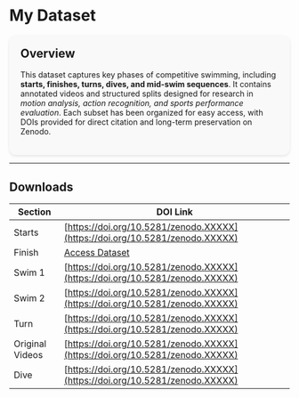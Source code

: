 # My Dataset

<div style="background:#f9f9f9; padding:20px; border-radius:12px; box-shadow:0 2px 5px rgba(0,0,0,0.1)">
  <h2 style="margin-top:0;">Overview</h2>
  <p>
    This dataset captures key phases of competitive swimming, including 
    <strong>starts, finishes, turns, dives, and mid-swim sequences</strong>. 
    It contains annotated videos and structured splits designed for research in 
    <em>motion analysis, action recognition, and sports performance evaluation</em>. 
    Each subset has been organized for easy access, with DOIs provided for direct citation 
    and long-term preservation on Zenodo.
  </p>
</div>

---

## Downloads

| Section          | DOI Link |
|------------------|----------|
| Starts           | [https://doi.org/10.5281/zenodo.XXXXX](https://doi.org/10.5281/zenodo.XXXXX) |
| Finish           | [Access Dataset](https://doi.org/10.5281/zenodo.16881033) |
| Swim 1           | [https://doi.org/10.5281/zenodo.XXXXX](https://doi.org/10.5281/zenodo.XXXXX) |
| Swim 2           | [https://doi.org/10.5281/zenodo.XXXXX](https://doi.org/10.5281/zenodo.XXXXX) |
| Turn             | [https://doi.org/10.5281/zenodo.XXXXX](https://doi.org/10.5281/zenodo.XXXXX) |
| Original Videos  | [https://doi.org/10.5281/zenodo.XXXXX](https://doi.org/10.5281/zenodo.XXXXX) |
| Dive             | [https://doi.org/10.5281/zenodo.XXXXX](https://doi.org/10.5281/zenodo.XXXXX) |


